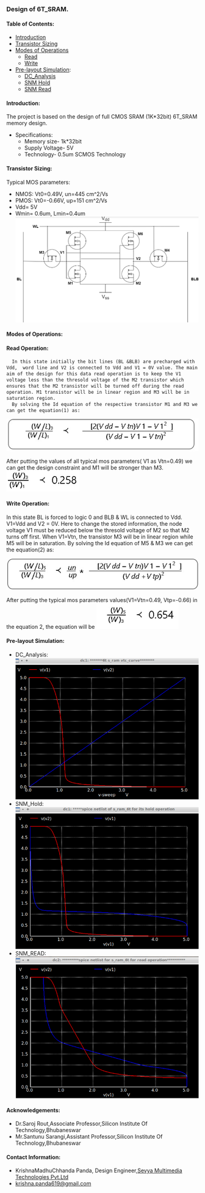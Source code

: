 


### Design of 6T_SRAM.

#### Table of Contents:
 - [Introduction](#Introduction)
 - [Transistor Sizing](#Transistor_Sizing)
 - [Modes of Operations](#Modes)
    - [Read](#Read)
     - [Write](#Write)
  - [Pre-layout Simulation](#Prel-layout_Simulation):
     - [DC_Analysis](#DC_Analysis) 
    - [SNM Hold](#SNM_HOLD)
    - [SNM Read](#SNM_READ)
    
#### Introduction:
The project is based on the design of full CMOS SRAM (1K*32bit) 6T_SRAM memory design.
  
 - Specifications:
     - Memory size- 1k*32bit
    - Supply Voltage- 5V
    - Technology- 0.5um SCMOS Technology
  
#### Transistor Sizing:
Typical MOS parameters:
   
 - NMOS: Vt0=0.49V, un=445 cm^2/Vs
 - PMOS: Vt0=-0.66V, up=151 cm^2/Vs
 - Vdd= 5V
 - Wmin= 0.6um, Lmin=0.4um
  ![Schematic of 6T SRAM cell:](https://github.com/KrishnaMadhuchhanda/6T_-SRAM/blob/main/Diagrams/sram%20%282%29.png)

#### Modes of Operations:

  #### Read Operation:
      In this state initially the bit lines (BL &BLB) are precharged with Vdd,  word line and V2 is connected to Vdd and V1 = 0V value. The main aim of the design for this data read operation is to keep the V1 voltage less than the thresold voltage of the M2 transistor which ensures that the M2 transistor will be turned off during the read operation. M1 transistor will be in linear region and M3 will be in saturation region.
      By solving the Id equation of the respective transistor M1 and M3 we can get the equation(1) as:                                                     
   ![Equation will be:](https://github.com/KrishnaMadhuchhanda/6T_-SRAM/blob/main/Diagrams/Eq-1.jpeg)
 
   After putting the values of all typical mos parameters( V1 as Vtn=0.49) we can get the design constraint and M1 will be stronger than M3.
   ![equation-03](https://github.com/KrishnaMadhuchhanda/6T_-SRAM/blob/main/Diagrams/Eq-4.jpeg)
   

#### Write Operation:
In this state BL is forced to logic 0 and BLB & WL is connected to Vdd.  V1=Vdd and V2 = 0V.  Here to change the stored information, the node voltage V1 must be reduced below the thresold voltage of M2 so that M2 turns off first.
When V1=Vtn, the transistor M3 will be in linear region while M5 will be in saturation.
By solving the Id equation of M5 & M3 we can get the equation(2) as:

![Equation will be:](https://github.com/KrishnaMadhuchhanda/6T_-SRAM/blob/main/Diagrams/Eq-2.jpeg)

After putting the typical mos parameters values(V1=Vtn=0.49, Vtp=-0.66) in the equation 2, the equation will be
![equation 04](https://github.com/KrishnaMadhuchhanda/6T_-SRAM/blob/main/Diagrams/Eq-3.jpeg)



#### Pre-layout Simulation: 
 - DC_Analysis:
![VTC CURVE](https://github.com/KrishnaMadhuchhanda/6T_-SRAM/blob/main/Diagrams/vtc.png)
 - SNM_Hold:
![SNM HOLD](https://github.com/KrishnaMadhuchhanda/6T_-SRAM/blob/main/Diagrams/hold%20%282%29.png)
  - SNM_READ:
![SNM READ](https://github.com/KrishnaMadhuchhanda/6T_-SRAM/blob/main/Diagrams/read%20%282%29.png)
 
   
#### Acknowledgements:
-   Dr.Saroj Rout,Associate Professor,Silicon Institute Of Technology,Bhubaneswar
-   Mr.Santunu Sarangi,Assistant Professor,Silicon Institute Of Technology,Bhubaneswar
#### Contact Information:
- KrishnaMadhuChhanda Panda, Design Engineer,[Sevya Multimedia Technologies Pvt.Ltd](http://sevyamultimedia.com)
- [krishna.panda619@gmail.com](mailto:krishna.panda619@gmail.com) 